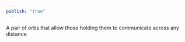 ```yaml
---
publish: "true"
---
```


A pair of orbs that allow those holding them to communicate across any distance